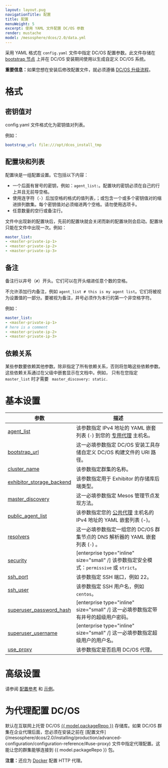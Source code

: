 ```yaml
---
layout: layout.pug
navigationTitle: 配置
title: 配置
menuWeight: 5
excerpt: 使用 YAML 文件配置 DC/OS 参数
render: mustache
model: /mesosphere/dcos/2.0/data.yml
---
```



采用 YAML 格式在 `config.yaml` 文件中指定 DC/OS 配置参数。此文件存储在 [bootstrap 节点](/mesosphere/dcos/2.0/installing/production/system-requirements/#bootstrap-node) 上并在 DC/OS 安装期间使用以生成自定义 DC/OS 系统。

<p class="message--important"><strong>重要信息：</strong>如果您想在安装后修改配置文件，就必须遵循 <a href="/mesosphere/dcos/2.0/installing/production/upgrading/">DC/OS 升级流程</a>。</p>

# 格式

## 密钥值对
config.yaml 文件格式化为密钥值对列表。

例如：

```yaml
bootstrap_url: file:///opt/dcos_install_tmp
```

## 配置块和列表
配置块是一组配置设置。它包括以下内容：

- 一个后面有冒号的密钥，例如：`agent_list:`。配置块的密钥必须在自己的行上并且无前导空格。
- 使用连字符（`-`）后加空格的格式的值列表，；或包含一个或多个密钥值对的缩进排列数集。每个密钥值对必须缩进两个空格。请勿使用选项卡。
- 任意数量的空行或备注行。

文件中出现新的配置块后，先前的配置块就会关闭而新的配置块则会启动。配置块只能在文件中出现一次。例如：

```yaml
master_list:
- <master-private-ip-1>
- <master-private-ip-2>
- <master-private-ip-3>
```

## 备注
备注行以井号（`#`）开头。它们可以在开头缩进任意个数的空格。

不允许添加行内备注，例如 `agent_list # this is my agent list`。它们将被视为设置值的一部分。要被视为备注，井号必须作为本行的第一个非空格字符。

例如：

```yaml
master_list:
- <master-private-ip-1>
# here is a comment
- <master-private-ip-2>
- <master-private-ip-3>
```

## 依赖关系
某些参数要依赖其他参数。除非指定了所有依赖关系，否则将忽略这些依赖参数。这些依赖关系通过在父级中嵌套显示在文档中。例如， 只有在您指定 `master_list` 时才需要 ` master_discovery: static.`

# 基本设置

| 参数                              | 描述                                                                                                                                               |
|----------------------------------------|-----------------------------------------------------------------------------------------------------------------------------------------------------------|
| [agent_list](/mesosphere/dcos/2.0/installing/production/advanced-configuration/configuration-reference/#agent-list) | 该参数指定 IPv4 地址的 YAML 嵌套列表 (`-`) 到您的 [专用代理](/mesosphere/dcos/2.0/overview/concepts/#private-agent-node) 主机名。 |
| [bootstrap_url](/mesosphere/dcos/2.0/installing/production/advanced-configuration/configuration-reference/#bootstrap-url)                          | 这一必填参数指定 DC/OS 安装工具存储自定义 DC/OS 构建文件的 URI 路径。                                         |
| [cluster_name](/mesosphere/dcos/2.0/installing/production/advanced-configuration/configuration-reference/#cluster-name)                           | 该参数指定群集的名称。    |
| [exhibitor_storage_backend](/mesosphere/dcos/2.0/installing/production/advanced-configuration/configuration-reference/#exhibitor-storage-backend) | 该参数指定用于 Exhibitor 的存储库后端类型。 |
| [master_discovery](/mesosphere/dcos/2.0/installing/production/advanced-configuration/configuration-reference/#master-discovery-required) | 这一必填参数指定 Mesos 管理节点发现方法。 |
| [public_agent_list](/mesosphere/dcos/2.0/installing/production/advanced-configuration/configuration-reference/#public-agent-list) | 该参数指定您的 [公共代理](/mesosphere/dcos/2.0/overview/concepts/#public-agent-node) 主机名的 IPv4 地址的 YAML 嵌套列表 (-)。 |
| [resolvers](/mesosphere/dcos/2.0/installing/production/advanced-configuration/configuration-reference/#resolvers) | 这一必填参数指定一组您的 DC/OS 群集节点的 DNS 解析器的 YAML 嵌套列表 (`-`) 。 |
| [security](/mesosphere/dcos/2.0/installing/production/advanced-configuration/configuration-reference/#security-enterprise) | [enterprise type="inline" size="small" /] 该参数指定安全模式：`permissive` 或 `strict`。 |
| [ssh_port](/mesosphere/dcos/2.0/installing/production/advanced-configuration/configuration-reference/#ssh-port)                           | 该参数指定 SSH 端口，例如 22。          |
| [ssh_user](/mesosphere/dcos/2.0/installing/production/advanced-configuration/configuration-reference/#ssh-user)                          |该参数指定 SSH 用户名，例如 `centos`。     |
| [superuser_password_hash](/mesosphere/dcos/2.0/installing/production/advanced-configuration/configuration-reference/#superuser-password-hash-required-enterprise) | [enterprise type="inline" size="small" /] 这一必填参数指定带有井号的超级用户密码。 |
| [superuser_username](/mesosphere/dcos/2.0/installing/production/advanced-configuration/configuration-reference/#superuser-username-required-enterprise) | [enterprise type="inline" size="small" /] 这一必填参数指定超级用户的用户名。 |
| [use_proxy](/mesosphere/dcos/2.0/installing/production/advanced-configuration/configuration-reference/#use-proxy) | 该参数指定是否启用 DC/OS 代理。|


# 高级设置

请参阅 [配置参考](/mesosphere/dcos/2.0/installing/production/advanced-configuration/configuration-reference/#configuration-parameters) 和 [示例](/mesosphere/dcos/2.0/installing/production/deploying-dcos/configuration/examples/)。

# 为代理配置 DC/OS

默认在互联网上托管 DC/OS [{{ model.packageRepo }}](https://github.com/mesosphere/universe) 存储库。如果 DC/OS 群集在企业代理后面，您必须在安装之前在 [配置文件] (/mesosphere/dcos/2.0/installing/production/advanced-configuration/configuration-reference/#use-proxy) 文件中指定代理配置。这能让您的群集能够连接到 {{ model.packageRepo }} 包。

<p class="message--note"><strong>注意：</strong>还应为 <a href="https://docs.docker.com/engine/admin/systemd/#/http-proxy">Docker</a> 配置 HTTP 代理。</p>
